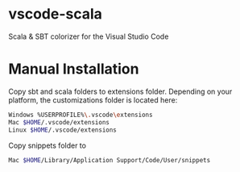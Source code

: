 # vscode-scala
Scala &amp; SBT colorizer for the Visual Studio Code


# Manual Installation
Copy sbt and scala folders to extensions folder. Depending on your platform, the customizations folder is located here:

```bash
Windows %USERPROFILE%\.vscode\extensions
Mac $HOME/.vscode/extensions
Linux $HOME/.vscode/extensions
```

Copy snippets folder to 
```bash
Mac $HOME/Library/Application Support/Code/User/snippets
```